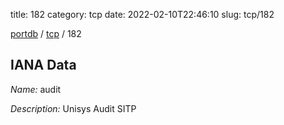 title: 182
category: tcp
date: 2022-02-10T22:46:10
slug: tcp/182

[portdb](/) / [tcp](/category/tcp.html) / 182


## IANA Data

_Name:_ audit

_Description:_ Unisys Audit SITP

